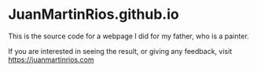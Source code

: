 # JuanMartinRios.github.io

This is the source code for a webpage I did for my father, who is a painter.

If you are interested in seeing the result, or giving any feedback, visit https://juanmartinrios.com 

